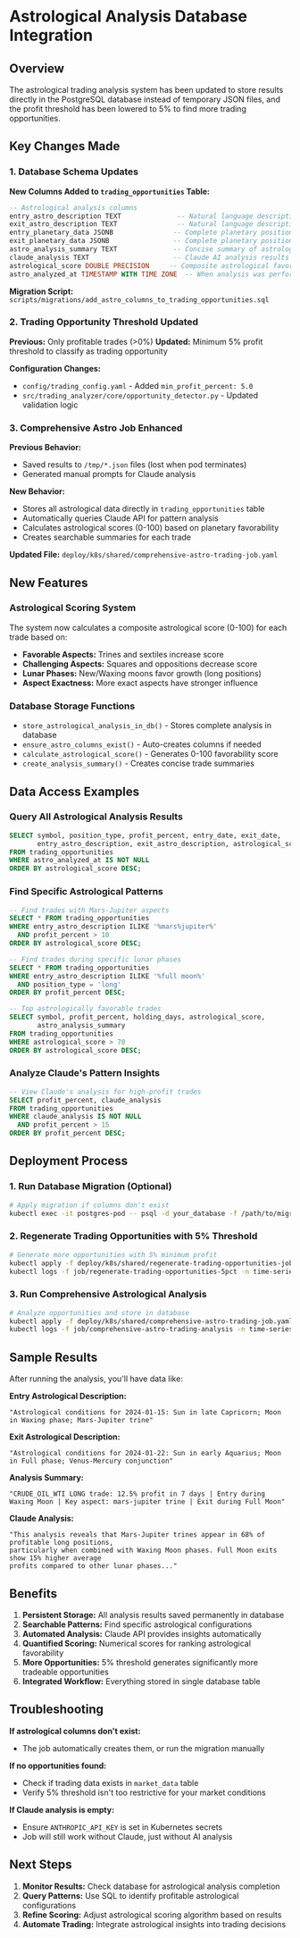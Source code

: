 # Astrological Analysis Database Integration

## Overview

The astrological trading analysis system has been updated to store results directly in the PostgreSQL database instead of temporary JSON files, and the profit threshold has been lowered to 5% to find more trading opportunities.

## Key Changes Made

### 1. Database Schema Updates

**New Columns Added to `trading_opportunities` Table:**
```sql
-- Astrological analysis columns
entry_astro_description TEXT              -- Natural language description of entry conditions
exit_astro_description TEXT               -- Natural language description of exit conditions
entry_planetary_data JSONB               -- Complete planetary position data at entry
exit_planetary_data JSONB                -- Complete planetary position data at exit
astro_analysis_summary TEXT              -- Concise summary of astrological patterns
claude_analysis TEXT                     -- Claude AI analysis results
astrological_score DOUBLE PRECISION     -- Composite astrological favorability score (0-100)
astro_analyzed_at TIMESTAMP WITH TIME ZONE  -- When analysis was performed
```

**Migration Script:** `scripts/migrations/add_astro_columns_to_trading_opportunities.sql`

### 2. Trading Opportunity Threshold Updated

**Previous:** Only profitable trades (>0%)
**Updated:** Minimum 5% profit threshold to classify as trading opportunity

**Configuration Changes:**
- `config/trading_config.yaml` - Added `min_profit_percent: 5.0`
- `src/trading_analyzer/core/opportunity_detector.py` - Updated validation logic

### 3. Comprehensive Astro Job Enhanced

**Previous Behavior:**
- Saved results to `/tmp/*.json` files (lost when pod terminates)
- Generated manual prompts for Claude analysis

**New Behavior:**
- Stores all astrological data directly in `trading_opportunities` table
- Automatically queries Claude API for pattern analysis
- Calculates astrological scores (0-100) based on planetary favorability
- Creates searchable summaries for each trade

**Updated File:** `deploy/k8s/shared/comprehensive-astro-trading-job.yaml`

## New Features

### Astrological Scoring System
The system now calculates a composite astrological score (0-100) for each trade based on:
- **Favorable Aspects:** Trines and sextiles increase score
- **Challenging Aspects:** Squares and oppositions decrease score
- **Lunar Phases:** New/Waxing moons favor growth (long positions)
- **Aspect Exactness:** More exact aspects have stronger influence

### Database Storage Functions
- `store_astrological_analysis_in_db()` - Stores complete analysis in database
- `ensure_astro_columns_exist()` - Auto-creates columns if needed
- `calculate_astrological_score()` - Generates 0-100 favorability score
- `create_analysis_summary()` - Creates concise trade summaries

## Data Access Examples

### Query All Astrological Analysis Results
```sql
SELECT symbol, position_type, profit_percent, entry_date, exit_date,
       entry_astro_description, exit_astro_description, astrological_score
FROM trading_opportunities
WHERE astro_analyzed_at IS NOT NULL
ORDER BY astrological_score DESC;
```

### Find Specific Astrological Patterns
```sql
-- Find trades with Mars-Jupiter aspects
SELECT * FROM trading_opportunities
WHERE entry_astro_description ILIKE '%mars%jupiter%'
  AND profit_percent > 10
ORDER BY astrological_score DESC;

-- Find trades during specific lunar phases
SELECT * FROM trading_opportunities
WHERE entry_astro_description ILIKE '%full moon%'
  AND position_type = 'long'
ORDER BY profit_percent DESC;

-- Top astrologically favorable trades
SELECT symbol, profit_percent, holding_days, astrological_score,
       astro_analysis_summary
FROM trading_opportunities
WHERE astrological_score > 70
ORDER BY astrological_score DESC;
```

### Analyze Claude's Pattern Insights
```sql
-- View Claude's analysis for high-profit trades
SELECT profit_percent, claude_analysis
FROM trading_opportunities
WHERE claude_analysis IS NOT NULL
  AND profit_percent > 15
ORDER BY profit_percent DESC;
```

## Deployment Process

### 1. Run Database Migration (Optional)
```bash
# Apply migration if columns don't exist
kubectl exec -it postgres-pod -- psql -d your_database -f /path/to/migration.sql
```

### 2. Regenerate Trading Opportunities with 5% Threshold
```bash
# Generate more opportunities with 5% minimum profit
kubectl apply -f deploy/k8s/shared/regenerate-trading-opportunities-job.yaml
kubectl logs -f job/regenerate-trading-opportunities-5pct -n time-series-indexing
```

### 3. Run Comprehensive Astrological Analysis
```bash
# Analyze opportunities and store in database
kubectl apply -f deploy/k8s/shared/comprehensive-astro-trading-job.yaml
kubectl logs -f job/comprehensive-astro-trading-analysis -n time-series-indexing
```

## Sample Results

After running the analysis, you'll have data like:

**Entry Astrological Description:**
```
"Astrological conditions for 2024-01-15: Sun in late Capricorn; Moon in Waxing phase; Mars-Jupiter trine"
```

**Exit Astrological Description:**
```
"Astrological conditions for 2024-01-22: Sun in early Aquarius; Moon in Full phase; Venus-Mercury conjunction"
```

**Analysis Summary:**
```
"CRUDE_OIL_WTI LONG trade: 12.5% profit in 7 days | Entry during Waxing Moon | Key aspect: mars-jupiter trine | Exit during Full Moon"
```

**Claude Analysis:**
```
"This analysis reveals that Mars-Jupiter trines appear in 68% of profitable long positions,
particularly when combined with Waxing Moon phases. Full Moon exits show 15% higher average
profits compared to other lunar phases..."
```

## Benefits

1. **Persistent Storage:** All analysis results saved permanently in database
2. **Searchable Patterns:** Find specific astrological configurations
3. **Automated Analysis:** Claude API provides insights automatically
4. **Quantified Scoring:** Numerical scores for ranking astrological favorability
5. **More Opportunities:** 5% threshold generates significantly more tradeable opportunities
6. **Integrated Workflow:** Everything stored in single database table

## Troubleshooting

**If astrological columns don't exist:**
- The job automatically creates them, or run the migration manually

**If no opportunities found:**
- Check if trading data exists in `market_data` table
- Verify 5% threshold isn't too restrictive for your market conditions

**If Claude analysis is empty:**
- Ensure `ANTHROPIC_API_KEY` is set in Kubernetes secrets
- Job will still work without Claude, just without AI analysis

## Next Steps

1. **Monitor Results:** Check database for astrological analysis completion
2. **Query Patterns:** Use SQL to identify profitable astrological configurations
3. **Refine Scoring:** Adjust astrological scoring algorithm based on results
4. **Automate Trading:** Integrate astrological insights into trading decisions